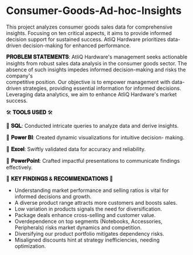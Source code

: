 # Consumer-Goods-Ad-hoc-Insights
This project analyzes consumer goods sales data for comprehensive insights. Focusing on ten critical aspects, it aims to provide informed decision support for sustained success. AtliQ Hardware prioritizes data-driven decision-making for enhanced performance.

 **𝐏𝐑𝐎𝐁𝐋𝐄𝐌 𝐒𝐓𝐀𝐓𝐄𝐌𝐄𝐍𝐓𝐒**: 
   AtliQ Hardware's management seeks actionable insights from robust sales data analysis in the consumer goods sector. The absence of such insights impedes informed decision-making and risks the company's       
   competitive position. Our objective is to empower management with data-driven strategies, providing essential information for informed decisions. Leveraging data analytics, we aim to enhance AtliQ Hardware's 
   market success.
 
🛠️ **𝐓𝐎𝐎𝐋𝐒 𝐔𝐒𝐄𝐃** 🛠️

🔹 **𝐒𝐐𝐋**: Conducted intricate queries to analyze data and derive insights.

🔹 **𝐏𝐨𝐰𝐞𝐫 𝐁𝐈**: Created dynamic visualizations for intuitive decision- making.

🔹 **𝐄𝐱𝐜𝐞𝐥**: Swiftly validated data for accuracy and reliability.

🔹 **𝐏𝐨𝐰𝐞𝐫𝐏𝐨𝐢𝐧𝐭**: Crafted impactful presentations to communicate findings effectively.
 

🌟 **𝐊𝐄𝐘 𝐅𝐈𝐍𝐃𝐈𝐍𝐆𝐒 & 𝐑𝐄𝐂𝐎𝐌𝐌𝐄𝐍𝐃𝐀𝐓𝐈𝐎𝐍𝐒** 🌟
- Understanding market performance and selling ratios is vital for informed decisions and growth.
- A diverse product range attracts more customers and boosts sales.
- Low variation in products signals the need for diversification.
- Package deals enhance cross-selling and customer value.
- Overdependence on top segments (Notebooks, Accessories, Peripherals) risks market dynamics and competition.
- Diversifying our product portfolio mitigates dependency risks.
- Misaligned discounts hint at strategy inefficiencies, needing optimization.
